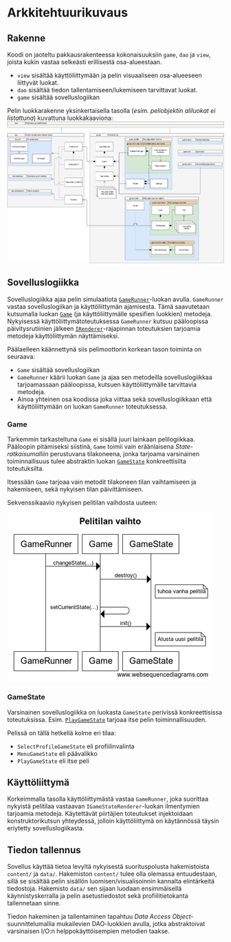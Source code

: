 # Arkkitehtuurikuvaus

## Rakenne
Koodi on jaoteltu pakkausrakenteessa kokonaisuuksiin `game`, `dao` ja `view`, joista kukin vastaa selkeästi erillisestä osa-alueestaan.

- `view` sisältää käyttöliittymään ja pelin visuaaliseen osa-alueeseen liittyvät luokat. 
- `dao` sisältää tiedon tallentamiseen/lukemiseen tarvittavat luokat.
- `game` sisältää sovelluslogiikan

Pelin luokkarakenne yksinkertaisella tasolla (*esim. peliobjektin aliluokat ei listattuna*) kuvattuna luokkakaaviona:
![luokkakaavio](images/classes.png)

## Sovelluslogiikka
Sovelluslogiikka ajaa pelin simulaatiota [`GameRunner`](../src/main/java/toilari/otlite/game/AbstractGameRunner.java)-luokan avulla. `GameRunner` vastaa sovelluslogiikan ja käyttöliittymän ajamisesta. Tämä saavutetaan kutsumalla luokan [`Game`](../src/main/java/toilari/otlite/game/Game.java) (ja käyttöliittymälle spesifien luokkien) metodeja. Nykyisessä käyttöliittymätoteutuksessa `GameRunner` kutsuu pääloopissa päivitysrutiinien jälkeen [`IRenderer`](../src/main/java/toilari/otlite/view/renderer/IRenderer.java)-rajapinnan toteutuksien tarjoamia metodeja käyttöliittymän näyttämiseksi.

Päälaelleen käännettynä siis pelimoottorin korkean tason toiminta on seuraava:
- `Game` sisältää sovelluslogiikan
- `GameRunner` käärii luokan `Game` ja ajaa sen metodeilla sovelluslogiikkaa tarjoamassaan pääloopissa, kutsuen käyttöliittymälle tarvittavia metodeja.
- Ainoa yhteinen osa koodissa joka viittaa sekä sovelluslogiikkaan että käyttöliittymään on luokan `GameRunner` toteutuksessa.

### Game
Tarkemmin tarkasteltuna `Game` ei sisällä juuri lainkaan pelilogiikkaa. Pääloopin pitämiseksi siistinä, `Game` toimii vain eräänlaisena *State-ratkaisumalliin* perustuvana tilakoneena, jonka tarjoama varsinainen toiminnallisuus tulee abstraktin luokan [`GameState`](../src/main/java/toilari/otlite/game/GameState.java) konkreettisilta toteutuksilta.

Itsessään `Game` tarjoaa vain metodit tilakoneen tilan vaihtamiseen ja hakemiseen, sekä nykyisen tilan päivittämiseen.

Sekvenssikaavio nykyisen pelitilan vaihdosta uuteen:

![Pelitilan vaihto](images/Pelitilan%20vaihto.png)

### GameState
Varsinainen sovelluslogiikka on luokasta `GameState` perivissä konkreettisissa toteutuksissa. Esim. [`PlayGameState`](../src/main/java/toilari/otlite/game/PlayGameState.java) tarjoaa itse pelin toiminnallisuuden.

Pelissä on tällä hetkellä kolme eri tilaa:
- `SelectProfileGameState` eli profiilinvalinta
- `MenuGameState` eli päävalikko
- `PlayGameState` eli itse peli

## Käyttöliittymä
Korkeimmalla tasolla käyttöliittymästä vastaa `GameRunner`, joka suorittaa nykyistä pelitilaa vastaavan `IGameStateRenderer`-luokan ilmentymien tarjoamia metodeja. Käytettävät piirtäjien toteutukset injektoidaan konstruktorikutsun yhteydessä, jolloin käyttöliittymä on käytännössä täysin eriytetty sovelluslogiikasta.

## Tiedon tallennus
Sovellus käyttää tietoa levyltä nykyisestä suorituspolusta hakemistoista `content/` ja `data/`. Hakemiston `content/` tulee olla olemassa entuudestaan, sillä se sisältää pelin sisällön luomisen/visualisoinnin kannalta elintärkeitä tiedostoja. Hakemisto `data/` sen sijaan luodaan ensimmäisellä käynnistyskerralla ja pelin asetustiedostot sekä profiilitietokanta tallennetaan sinne.

Tiedon hakeminen ja tallentaminen tapahtuu *Data Access Object*-suunnittelumallia mukailevien DAO-luokkien avulla, jotka abstraktoivat varsinaisen I/O:n helppokäyttöisempien metodien taakse.
